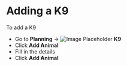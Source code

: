# Adding a K9

To add a K9

* Go to **Planning** -&gt;  ![Image Placeholder](https://support.d4h.org/desk/file/10336709/image.png) **K9**
* Click **Add Animal**
* Fill in the details
* Click **Add Animal**


